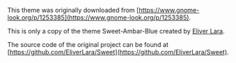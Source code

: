 This theme was originally downloaded from [https://www.gnome-look.org/p/1253385](https://www.gnome-look.org/p/1253385).

This is only a copy of the theme Sweet-Ambar-Blue created by [Eliver Lara](https://github.com/EliverLara/Sweet).

The source code of the original project can be found at [https://github.com/EliverLara/Sweet](https://github.com/EliverLara/Sweet).
